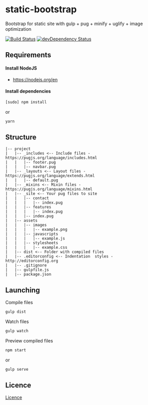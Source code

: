 # static-bootstrap

Bootstrap for static site with gulp + pug + minify + uglify + image optimization

[![Build Status](https://travis-ci.org/danielrohers/static-bootstrap.svg?branch=master)](https://travis-ci.org/danielrohers/static-bootstrap)
[![devDependency Status](https://david-dm.org/danielrohers/static-bootstrap/dev-status.svg)](https://david-dm.org/danielrohers/static-bootstrap#info=devDependencies)

## Requirements

#### Install NodeJS
- https://nodejs.org/en

#### Install dependencies
```bash
[sudo] npm install
```
or
```bash
yarn
```

## Structure

```
|-- project
|   |-- _includes <-- Include files - https://pugjs.org/language/includes.html
|   |   |-- footer.pug
|   |   |-- navbar.pug
|   |-- _layouts <-- Layout files - https://pugjs.org/language/extends.html
|   |   |-- default.pug
|   |-- _mixins <-- Mixin files - https://pugjs.org/language/mixins.html
|   |-- _site <-- Your pug files to site
|   |   |-- contact
|   |   |   |-- index.pug
|   |   |-- features
|   |   |   |-- index.pug
|   |   |-- index.pug
|   |-- assets
|   |   |-- images
|   |   |   |-- example.png
|   |   |-- javascripts
|   |   |   |-- example.js
|   |   |-- stylesheets
|   |   |   |-- example.css
|   |-- dist <-- Folder with compiled files
|   |-- .editorconfig <-- Indentation  styles - http://editorconfig.org
|   |-- .gitignore
|   |-- gulpfile.js
|   |-- package.json
```

## Launching

Compile files

```bash
gulp dist
```

Watch files

```bash
gulp watch
```

Preview compiled files

```bash
npm start
```

or

```bash
gulp serve
```

## Licence
[Licence](https://github.com/danielrohers/static-bootstrap/blob/master/LICENSE)
